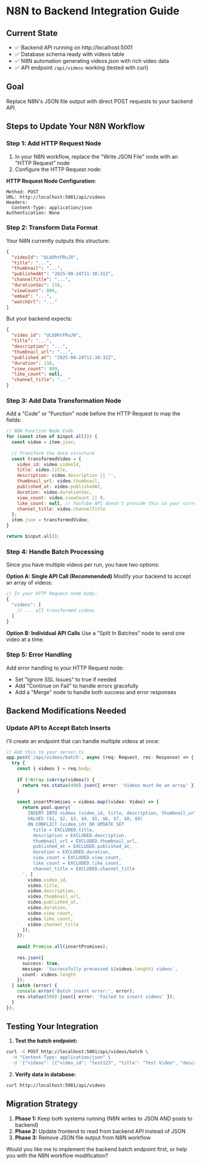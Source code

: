 # N8N to Backend Integration Guide

## Current State
- ✅ Backend API running on http://localhost:5001
- ✅ Database schema ready with videos table
- ✅ N8N automation generating videos.json with rich video data
- ✅ API endpoint `/api/videos` working (tested with curl)

## Goal
Replace N8N's JSON file output with direct POST requests to your backend API.

## Steps to Update Your N8N Workflow

### Step 1: Add HTTP Request Node
1. In your N8N workflow, replace the "Write JSON File" node with an "HTTP Request" node
2. Configure the HTTP Request node:

**HTTP Request Node Configuration:**
```
Method: POST
URL: http://localhost:5001/api/videos
Headers:
  Content-Type: application/json
Authentication: None
```

### Step 2: Transform Data Format
Your N8N currently outputs this structure:
```json
{
  "videoId": "ULbDhtFRuJ8",
  "title": "...",
  "thumbnail": "...",
  "publishedAt": "2025-08-24T11:30:31Z",
  "channelTitle": "...",
  "durationSec": 116,
  "viewCount": 809,
  "embed": "...",
  "watchUrl": "..."
}
```

But your backend expects:
```json
{
  "video_id": "ULbDhtFRuJ8",
  "title": "...",
  "description": "...",
  "thumbnail_url": "...",
  "published_at": "2025-08-24T11:30:31Z",
  "duration": 116,
  "view_count": 809,
  "like_count": null,
  "channel_title": "..."
}
```

### Step 3: Add Data Transformation Node
Add a "Code" or "Function" node before the HTTP Request to map the fields:

```javascript
// N8N Function Node Code
for (const item of $input.all()) {
  const video = item.json;
  
  // Transform the data structure
  const transformedVideo = {
    video_id: video.videoId,
    title: video.title,
    description: video.description || '',
    thumbnail_url: video.thumbnail,
    published_at: video.publishedAt,
    duration: video.durationSec,
    view_count: video.viewCount || 0,
    like_count: null, // YouTube API doesn't provide this in your current data
    channel_title: video.channelTitle
  };
  item.json = transformedVideo;
}

return $input.all();
```

### Step 4: Handle Batch Processing
Since you have multiple videos per run, you have two options:

**Option A: Single API Call (Recommended)**
Modify your backend to accept an array of videos:
```javascript
// In your HTTP Request node body:
{
  "videos": [
    // ... all transformed videos
  ]
}
```

**Option B: Individual API Calls**
Use a "Split In Batches" node to send one video at a time.

### Step 5: Error Handling
Add error handling to your HTTP Request node:
- Set "Ignore SSL Issues" to true if needed
- Add "Continue on Fail" to handle errors gracefully
- Add a "Merge" node to handle both success and error responses

## Backend Modifications Needed

### Update API to Accept Batch Inserts
I'll create an endpoint that can handle multiple videos at once:

```typescript
// Add this to your server.ts
app.post('/api/videos/batch', async (req: Request, res: Response) => {
  try {
    const { videos } = req.body;
    
    if (!Array.isArray(videos)) {
      return res.status(400).json({ error: 'Videos must be an array' });
    }
    
    const insertPromises = videos.map((video: Video) => {
      return pool.query(`
        INSERT INTO videos (video_id, title, description, thumbnail_url, published_at, duration, view_count, like_count, channel_title)
        VALUES ($1, $2, $3, $4, $5, $6, $7, $8, $9)
        ON CONFLICT (video_id) DO UPDATE SET
          title = EXCLUDED.title,
          description = EXCLUDED.description,
          thumbnail_url = EXCLUDED.thumbnail_url,
          published_at = EXCLUDED.published_at,
          duration = EXCLUDED.duration,
          view_count = EXCLUDED.view_count,
          like_count = EXCLUDED.like_count,
          channel_title = EXCLUDED.channel_title
      `, [
        video.video_id,
        video.title,
        video.description,
        video.thumbnail_url,
        video.published_at,
        video.duration,
        video.view_count,
        video.like_count,
        video.channel_title
      ]);
    });
    
    await Promise.all(insertPromises);
    
    res.json({ 
      success: true, 
      message: `Successfully processed ${videos.length} videos`,
      count: videos.length 
    });
  } catch (error) {
    console.error('Batch insert error:', error);
    res.status(500).json({ error: 'Failed to insert videos' });
  }
});
```

## Testing Your Integration

1. **Test the batch endpoint:**
```bash
curl -X POST http://localhost:5001/api/videos/batch \
  -H "Content-Type: application/json" \
  -d '{"videos": [{"video_id": "test123", "title": "Test Video", "description": "Test", "thumbnail_url": "https://example.com/thumb.jpg", "published_at": "2025-09-08T00:00:00Z", "duration": 120, "view_count": 100, "like_count": null, "channel_title": "Test Channel"}]}'
```

2. **Verify data in database:**
```bash
curl http://localhost:5001/api/videos
```

## Migration Strategy

1. **Phase 1:** Keep both systems running (N8N writes to JSON AND posts to backend)
2. **Phase 2:** Update frontend to read from backend API instead of JSON
3. **Phase 3:** Remove JSON file output from N8N workflow

Would you like me to implement the backend batch endpoint first, or help you with the N8N workflow modification?
